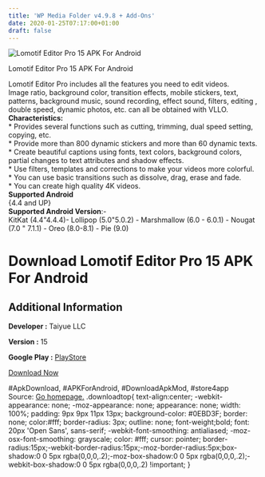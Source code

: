 ```yaml
---
title: 'WP Media Folder v4.9.8 + Add-Ons'
date: 2020-01-25T07:17:00+01:00
draft: false
---
```


![Lomotif Editor Pro 15 APK For Android](https://i2.wp.com/apkhome.net/wp-content/uploads/2020/01/Lomotif-Editor-Pro-15.png "Lomotif Editor Pro 15 APK For Android")

  

Lomotif Editor Pro 15 APK For Android

Lomotif Editor Pro includes all the features you need to edit videos.  
Image ratio, background color, transition effects, mobile stickers, text, patterns, background music, sound recording, effect sound, filters, editing , double speed, dynamic photos, etc. can all be obtained with VLLO.  
**Characteristics:**  
\* Provides several functions such as cutting, trimming, dual speed setting, copying, etc.  
\* Provide more than 800 dynamic stickers and more than 60 dynamic texts.  
\* Create beautiful captions using fonts, text colors, background colors, partial changes to text attributes and shadow effects.  
\* Use filters, templates and corrections to make your videos more colorful.  
\* You can use basic transitions such as dissolve, drag, erase and fade.  
\* You can create high quality 4K videos.  
**Supported Android**  
{4.4 and UP}  
**Supported Android Version**:-  
KitKat (4.4"4.4.4)- Lollipop (5.0"5.0.2) - Marshmallow (6.0 - 6.0.1) - Nougat (7.0 " 7.1.1) - Oreo (8.0-8.1) - Pie (9.0)

Download Lomotif Editor Pro 15 APK For Android
==============================================

Additional Information
----------------------

**Developer :** Taiyue LLC

**Version :** 15

**Google Play :** [PlayStore](https://play.google.com/store/apps/details?id=com.lomotif.ydv.editor)

  

[Download Now](https://store4app.co/post/lomotif-editor-pro-15-apk-for-android_1579881927)

  
#ApkDownload, #APKForAndroid, #DownloadApkMod, #store4app  
Source: [Go homepage.](https://store4app.co/post/lomotif-editor-pro-15-apk-for-android_1579881927) .downloadtop{ text-align:center; -webkit-appearance: none; -moz-appearance: none; appearance: none; width: 100%; padding: 9px 9px 11px 13px; background-color: #0EBD3F; border: none; color:#fff; border-radius: 3px; outline: none; font-weight;bold; font: 20px 'Open Sans', sans-serif; -webkit-font-smoothing: antialiased; -moz-osx-font-smoothing: grayscale; color: #fff; cursor: pointer; border-radius:15px;-webkit-border-radius:15px;-moz-border-radius:5px;box-shadow:0 0 5px rgba(0,0,0,.2);-moz-box-shadow:0 0 5px rgba(0,0,0,.2);-webkit-box-shadow:0 0 5px rgba(0,0,0,.2) !important; }